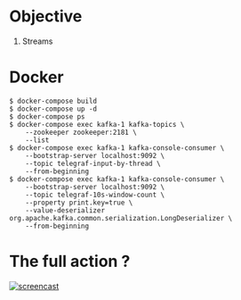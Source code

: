 # Objective

1. Streams

# Docker

```
$ docker-compose build
$ docker-compose up -d
$ docker-compose ps
$ docker-compose exec kafka-1 kafka-topics \
    --zookeeper zookeeper:2181 \ 
    --list
$ docker-compose exec kafka-1 kafka-console-consumer \
    --bootstrap-server localhost:9092 \
    --topic telegraf-input-by-thread \
    --from-beginning
$ docker-compose exec kafka-1 kafka-console-consumer \
    --bootstrap-server localhost:9092 \
    --topic telegraf-10s-window-count \
    --property print.key=true \
    --value-deserializer org.apache.kafka.common.serialization.LongDeserializer \
    --from-beginning
```

# The full action ?

[![screencast](https://asciinema.org/a/jfXXzDMSrGNplXj3MLdPOGEAt.png)](https://asciinema.org/a/jfXXzDMSrGNplXj3MLdPOGEAt?autoplay=1)
